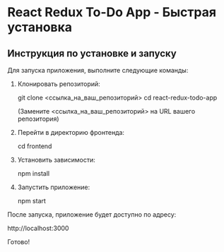 # React Redux To-Do App - Быстрая установка

## Инструкция по установке и запуску

Для запуска приложения, выполните следующие команды:

1. Клонировать репозиторий:

   git clone <ссылка_на_ваш_репозиторий>
   cd react-redux-todo-app

   (Замените <ссылка_на_ваш_репозиторий> на URL вашего репозитория)

2. Перейти в директорию фронтенда:

   cd frontend

3. Установить зависимости:

   npm install

4. Запустить приложение:

   npm start

После запуска, приложение будет доступно по адресу:

   http://localhost:3000

Готово!